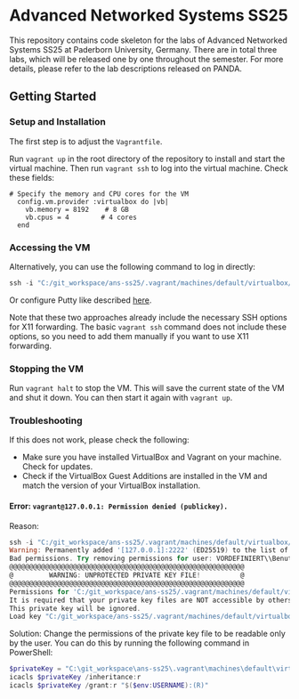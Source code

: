 # Advanced Networked Systems SS25

This repository contains code skeleton for the labs of Advanced Networked Systems SS25 at Paderborn University, Germany. There are in total three labs, which will be released one by one throughout the semester. For more details, please refer to the lab descriptions released on PANDA.

## Getting Started

### Setup and Installation

The first step is to adjust the `Vagrantfile`. 

Run `vagrant up` in the root directory of the repository to install and start the virtual machine. Then run `vagrant ssh` to log into the virtual machine. Check these fields:

```Vagrantfile
# Specify the memory and CPU cores for the VM
  config.vm.provider :virtualbox do |vb|
    vb.memory = 8192    # 8 GB
    vb.cpus = 4        # 4 cores
  end
```

### Accessing the VM

Alternatively, you can use the following command to log in directly:

```powershell
ssh -i "C:/git_workspace/ans-ss25/.vagrant/machines/default/virtualbox/private_key" -p 2222 -o StrictHostKeyChecking=no -o IdentitiesOnly=yes -o PubkeyAcceptedKeyTypes=+ssh-rsa -o HostKeyAlgorithms=+ssh-rsa vagrant@127.0.0.1
```

Or configure Putty like described [here](https://jcook0017.medium.com/how-to-enable-x11-forwarding-in-windows-10-on-a-vagrant-virtual-box-running-ubuntu-d5a7b34363f).

Note that these two approaches already include the necessary SSH options for X11 forwarding. The basic `vagrant ssh` command does not include these options, so you need to add them manually if you want to use X11 forwarding.

### Stopping the VM

Run `vagrant halt` to stop the VM. This will save the current state of the VM and shut it down. You can then start it again with `vagrant up`.	

### Troubleshooting

If this does not work, please check the following:

- Make sure you have installed VirtualBox and Vagrant on your machine. Check for updates.
- Check if the VirtualBox Guest Additions are installed in the VM and match the version of your VirtualBox installation.

#### Error: `vagrant@127.0.0.1: Permission denied (publickey).`

Reason:

```powershell
ssh -i "C:/git_workspace/ans-ss25/.vagrant/machines/default/virtualbox/private_key" -p 2222 -o StrictHostKeyChecking=no -o IdentitiesOnly=yes -o PubkeyAcceptedKeyTypes=+ssh-rsa -o HostKeyAlgorithms=+ssh-rsa vagrant@127.0.0.1
Warning: Permanently added '[127.0.0.1]:2222' (ED25519) to the list of known hosts.
Bad permissions. Try removing permissions for user: VORDEFINIERT\\Benutzer (S-1-5-32-545) on file C:/git_workspace/ans-ss25/.vagrant/machines/default/virtualbox/private_key.
@@@@@@@@@@@@@@@@@@@@@@@@@@@@@@@@@@@@@@@@@@@@@@@@@@@@@@@@@@@
@         WARNING: UNPROTECTED PRIVATE KEY FILE!          @
@@@@@@@@@@@@@@@@@@@@@@@@@@@@@@@@@@@@@@@@@@@@@@@@@@@@@@@@@@@
Permissions for 'C:/git_workspace/ans-ss25/.vagrant/machines/default/virtualbox/private_key' are too open.
It is required that your private key files are NOT accessible by others.
This private key will be ignored.
Load key "C:/git_workspace/ans-ss25/.vagrant/machines/default/virtualbox/private_key": bad permissions
```

Solution: Change the permissions of the private key file to be readable only by the user. You can do this by running the following command in PowerShell:

```powershell
$privateKey = "C:\git_workspace\ans-ss25\.vagrant\machines\default\virtualbox\private_key"
icacls $privateKey /inheritance:r
icacls $privateKey /grant:r "$($env:USERNAME):(R)"
```
